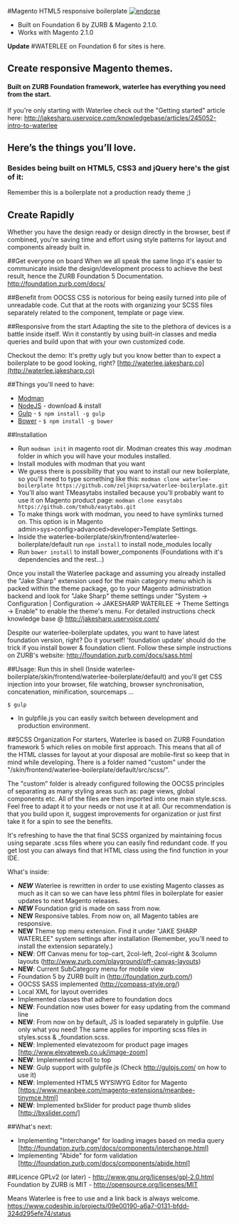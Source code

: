 #Magento HTML5 responsive boilerplate [![endorse](http://api.coderwall.com/zeljkoprsa/endorsecount.png)](http://coderwall.com/zeljkoprsa)
 - Built on Foundation 6 by ZURB & Magento 2.1.0.
 - Works with Magento 2.1.0
 
**Update**
#WATERLEE on Foundation 6 for sites is here.

## Create responsive Magento themes.
#### Built on ZURB Foundation framework, waterlee has everything you need from the start.
If you're only starting with Waterlee check out the "Getting started" article here:
http://jakesharp.uservoice.com/knowledgebase/articles/245052-intro-to-waterlee


## Here’s the things you’ll love.
### Besides being built on HTML5, CSS3 and jQuery here's the gist of it:

Remember this is a boilerplate not a production ready theme ;)


## Create Rapidly
Whether you have the design ready or design directly in the browser, best if combined, you're saving time and effort using style patterns for layout and components already built in.

##Get everyone on board
When we all speak the same lingo it's easier to communicate inside the design/development process to achieve the best result, hence the ZURB Foundation 5 Documentation.
http://foundation.zurb.com/docs/

##Benefit from OOCSS
CSS is notorious for being easily turned into pile of unreadable code. Cut that at the roots with organizing your SCSS files separately related to the component, template or page view.

##Responsive from the start
Adapting the site to the plethora of devices is a battle inside itself. Win it constantly by using built-in classes and media queries and build upon that with your own customized code.

Checkout the demo:
It's pretty ugly but you know better than to expect a boilerplate to be good looking, right?
[http://waterlee.jakesharp.co](http://waterlee.jakesharp.co)

##Things you'll need to have:
 - [Modman](https://github.com/colinmollenhour/modman) 
 - [NodeJS](http://nodejs.org/) - download & install
 - [Gulp](https://github.com/gulpjs/gulp) - `$ npm install -g gulp`
 - [Bower](http://bower.io/) - `$ npm install -g bower`

##Installation

 - Run `modman init` in magento root dir. Modman creates this way .modman folder in which you will have your modules installed.
 - Install modules with modman that you want
 - We guess there is possibility that you want to install our new boilerplate, so you'll need to type something like this:
   `modman clone waterlee-boilerplate https://github.com/zeljkoprsa/waterlee-boilerplate.git`
 - You'll also want TMeasytabs installed because you'll probably want to use it on Magento product page: `modman clone easytabs https://github.com/tmhub/easytabs.git`
 - To make things work with modman, you need to have symlinks turned on. This option is in Magento admin>sys>config>advanced>developer>Template Settings.
 - Inside the waterlee-boilerplate/skin/frontend/waterlee-boilerplate/default run `npm install` to install node_modules locally
 - Run `bower install` to install bower_components (Foundations with it's dependencies and the rest...)

Once you install the Waterlee package and assuming you already installed the "Jake Sharp" extension used for the main category menu which is packed within the theme package, go to your Magento administration backend and look for "Jake Sharp" theme settings under "System -> Configuration | Configuration -> JAKESHARP WATERLEE -> Theme Settings -> Enable" to enable the theme's menu.
For detailed instructions check knowledge base @ http://jakesharp.uservoice.com/ 

Despite our waterlee-boilerplate updates, you want to have latest foundation version, right? Do it yourself!
'foundation update' should do the trick if you install bower & foundation client.
Follow these simple instructions on ZURB's website:
http://foundation.zurb.com/docs/sass.html

##Usage:
Run this in shell (Inside waterlee-boilerplate/skin/frontend/waterlee-boilerplate/default) and you'll get CSS injection into your browser, file watching, browser synchronisation, concatenation, minification, sourcemaps ...
```shell
$ gulp
```
 - In gulpfile.js you can easily switch between development and production environment.

##SCSS Organization
For starters, Waterlee is based on ZURB Foundation framework 5 which relies on mobile first approach. This means that all of the HTML classes for layout at your disposal are mobile-first so keep that in mind while developing. There is a folder named "custom" under the "/skin/frontend/waterlee-boilerplate/default/src/scss/".

The "custom" folder is already configured following the OOCSS principles of separating as many styling areas such as: page views, global components etc. All of the files are then imported into one main style.scss. Feel free to adapt it to your needs or not use it at all. Our recommendation is that you build upon it, suggest improvements for organization or just first take it for a spin to see the benefits.

It's refreshing to have the that final SCSS organized by maintaining focus using separate .scss files where you can easily find redundant code. If you get lost you can always find that HTML class using the find function in your IDE.

What's inside:
- ***NEW*** Waterlee is rewritten in order to use existing Magento classes as much as it can so we can have less phtml files in boilerplate for easier updates to next Magento releases. 
- ***NEW*** Foundation grid is made on sass from now. 
- **NEW** Responsive tables. From now on, all Magento tables are responsive.
- **NEW** Theme top menu extension. Find it under "JAKE SHARP WATERLEE" system settings after installation (Remember, you'll need to install the extension separately.)
- **NEW**: Off Canvas menu for top-cart, 2col-left, 2col-right & 3column layouts (http://www.zurb.com/playground/off-canvas-layouts)
- **NEW**: Current SubCategory menu for mobile view
- Foundation 5 by ZURB built in (http://foundation.zurb.com/)
- OOCSS SASS implemented (http://compass-style.org/)
- Local XML for layout overrides
- Implemented classes that adhere to foundation docs
- **NEW**: Foundation now uses bower for easy updating from the command line
- **NEW**: From now on by default, JS is loaded separately in gulpfile. Use only what you need! The same applies for importing scss files in styles.scss & _foundation.scss.
- **NEW**: Implemented elevatezoom for product page images [http://www.elevateweb.co.uk/image-zoom]
- **NEW**: Implemented scroll to top
- **NEW**: Gulp support with gulpfile.js (Check http://gulpjs.com/ on how to use it)
- **NEW**: Implemented HTML5 WYSIWYG Editor for Magento [https://www.meanbee.com/magento-extensions/meanbee-tinymce.html]
- **NEW**: Implemented bxSlider for product page thumb slides [http://bxslider.com/]

##What's next:

- Implementing "Interchange" for loading images based on media query [http://foundation.zurb.com/docs/components/interchange.html]
- Implementing "Abide" for form validation [http://foundation.zurb.com/docs/components/abide.html] 

##Licence
GPLv2 (or later) - http://www.gnu.org/licenses/gpl-2.0.html
Foundation by ZURB is MIT - http://opensource.org/licenses/MIT

Means Waterlee is free to use and a link back is always welcome.
https://www.codeship.io/projects/09e00190-a6a7-0131-bfdd-324d295efe74/status
